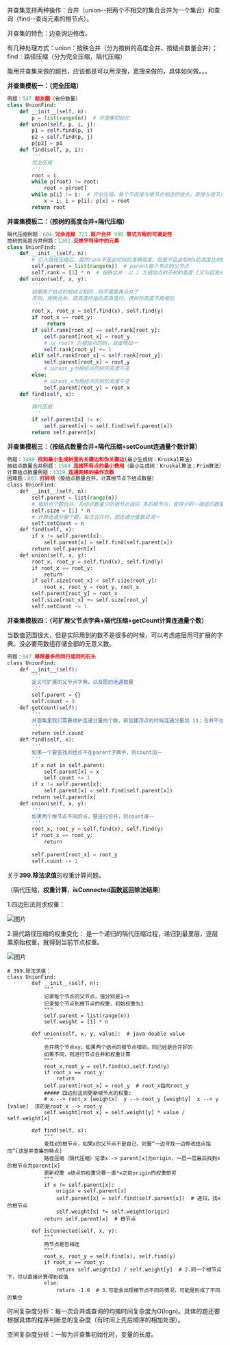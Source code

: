 并查集支持两种操作：合并（union--把两个不相交的集合合并为一个集合）和查询（find--查询元素的根节点）。

并查集的特色：边查询边修改。

有几种处理方式：union：按秩合并（分为按树的高度合并，按结点数量合并）；find：路径压缩（分为完全压缩，隔代压缩）

能用并查集来做的题目，应该都是可以用深搜，宽搜来做的，具体如何做。。。

**并查集模板一：（完全压缩）**

```python
例题：547.朋友圈（省份数量）
class UnionFind:
    def __init__(self, n):
        p = list(range(n))  # 并查集初始化
    def union(self, p, i, j):
        p1 = self.find(p, i)
        p2 = self.find(p, j)
        p[p2] = p1
    def find(self, p, i):
        '''
        完全压缩
        '''
        root = i
        while p[root] != root:
            root = p[root]
        while p[i] != i:  # 完全压缩，每个不直接与根节点相连的结点，直接与根节点相连。
            x = i; i = p[i]; p[x] = root
        return root
```
**并查集模板二：（按树的高度合并+隔代压缩）**

```python
隔代压缩例题：684.冗余连接 721.账户合并 990.等式方程的可满足性
按树的高度合并例题：1202.交换字符串中的元素
class UnionFind:
    def __init__(self, n):
        # 引入路径压缩后，虽然rank不是此时树的准确高度，但是不会出现树a的高度比树b的高度高，但树a的rank却比树b的rank低的情况
        self.parent = list(range(n))  # parent每个节点的父节点
        self.rank = [1] * n  # 按秩合并：以 i 为根结点的子树的高度 [又叫启发式合并]
    def union(self, x, y):
        '''
        如果两个结点的根结点相同，则不需要再合并了
        否则，按秩合并，底高度的指向高高度的，使树的高度不再增加
        '''
        root_x, root_y = self.find(x), self.find(y)
        if root_x == root_y:
             return
        if self.rank[root_x] == self.rank[root_y]:
            self.parent[root_x] = root_y
            # 以 rootY 为根结点的树，高度增加一
            self.rank[root_y] += 1
        elif self.rank[root_x] < self.rank[root_y]:
            self.parent[root_x] = root_y
            # 以root_y为根结点的树的高度不变
        else:
            # 以root_x为根结点的树的高度不变
            self.parent[root_y] = root_x
    def find(self, x):
        '''
	    隔代压缩
	    '''
	    if self.parent[x] != x:
	        self.parent[x] = self.find(self.parent[x])
        return self.parent[x]
```
**并查集模板三：（按结点数量合并+隔代压缩+setCount连通量个数计算）**

```python
例题：1489.找到最小生成树里的关键边和伪关键边(最小生成树：Kruskal算法)
按结点数量合并例题：1584.连接所有点的最小费用（最小生成树：Kruskal算法；Prim算法）
计算结点数量例题：1319.连通网络的操作次数
困难题：803.打砖块（按结点数量合并，计算根节点下结点数量）
class UnionFind:
    def __init__(self, n):
        self.parent = list(range(n))
        # 按结点个数合并，将结点数量少的根节点指向 多的根节点，使得少的一端结点数量不增加
        self.size = [1] * n  
        # 计算连通分量个数，每次合并时，把连通分量数目减一
        self.setCount = n  
    def find(self, x):
        if x != self.parent[x]:
            self.parent[x] = self.find(self.parent[x])
        return self.parent[x]
    def union(self, x, y):
        root_x, root_y = self.find(x), self.find(y)
        if root_x == root_y:
            return
        if self.size[root_x] < self.size[root_y]:
            root_x, root_y = root_y, root_x
        self.parent[root_y] = root_x
        self.size[root_x] += self.size[root_y]
        self.setCount -= 1
```
**并查集模板四：（可扩展父节点字典+隔代压缩+getCount计算连通量个数）**

当数值范围很大，但是实际用到的数不是很多的时候，可以考虑底层用可扩展的字典。没必要用数组存储全部的无意义数。

```python
例题：947.移除最多的同行或同列石头
class UnionFind:
    def __init__(self):
        '''
        定义可扩展的父节点字典，以及图的连通数量
        '''
        self.parent = {}
        self.count = 0
    def getCount(self):
        '''
        并查集里我们需要维护连通分量的个数，新创建顶点的时候连通分量加 11；合并不在同一个连通分量中的两个并查集的时候，连通分量减 11。
        '''
        return self.count
    def find(self, x):
        '''
        如果一个要查找的结点不在parent字典中，则count加一
        '''
        if x not in self.parent:
            self.parent[x] = x
            self.count += 1
        if x != self.parent[x]:
            self.parent[x] = self.find(self.parent[x])
        return self.parent[x]
    def union(self, x, y):
        '''
        如果两个根节点不同的点，要进行合并，则count减一
        '''
        root_x, root_y = self.find(x), self.find(y)
        if root_x == root_y:
            return
            
        self.parent[root_x] = root_y
        self.count -= 1
```
关于**399.除法求值**的权重计算问题。

（隔代压缩，**权重计算**，**isConnected函数返回除法结果**）

1.四边形法则求权重：

![图片](https://uploader.shimo.im/f/hRhpbx3ZMOeYGZvK.png!thumbnail?fileGuid=8PiaO2yrHgIIimzI)

2.隔代路径压缩的权重变化： 是一个递归的隔代压缩过程，递归到最里层，逐层乘原始权重，就得到当前节点权重。

![图片](https://uploader.shimo.im/f/n2VuA2TfDBbBQV99.png!thumbnail?fileGuid=8PiaO2yrHgIIimzI)

```
# 399.除法求值：
class UnionFind:
	    def __init__(self, n):
	        """
	        记录每个节点的父节点，值分别是1~n
	        记录每个节点到根节点的权重，初始权重为1
	        """
	        self.parent = list(range(n))
	        self.weight = [1] * n
	        
	    def union(self, x, y, value):  # java double value
	        """
	        合并两个节点xy，如果两个结点的根节点相同，则已经是合并好的
	        如果不同，则进行节点合并和权重计算
	        """
	        root_x,root_y = self.find(x),self.find(y)
	        if root_x == root_y:
	            return
	        self.parent[root_x] = root_y  # root_x指向root_y
	        ##### 四边形法则更新根节点的权重: 
	        # x --> root_x [weightx]  y --> root_y [weighty]  x --> y [value]  求的是root_x --> root_y
	        self.weight[root_x] = self.weight[y] * value / self.weight[x]
	    
	    def find(self, x):
	        """
	        查找x的根节点，如果x的父节点不是自己，则要“一边寻找一边修改结点指向”[这是并查集的特点]
	        路径压缩（隔代压缩）记录x -> parent[x]为origin，一层一层最后找到x的根节点为parent[x]
	        更新权重 x结点的权重只要一直*=之前origin的权重即可
	        """
	        if x != self.parent[x]:
	            origin = self.parent[x]
	            self.parent[x] = self.find(self.parent[x])  # 递归，找x的根节点
	            self.weight[x] *= self.weight[origin]
	        return self.parent[x]  # 根节点
	
	    def isConnected(self, x, y):
	        """
	        两节点是否相连
	        """
	        root_x, root_y = self.find(x), self.find(y)
	        if root_x == root_y:
	            return self.weight[x] / self.weight[y]  # 2.同一个根节点下，可以直接计算得到权值
	        else:
	            return -1.0  # 3.可能会出现根节点不同的情况，可能是形成了不同的集合
```
时间复杂度分析：每一次合并或查询的均摊时间复杂度为O(logn)。具体的题还要根据具体的程序判断总的复杂度（有时间上先后顺序的相加处理）。

空间复杂度分析：一般为并查集初始化时，变量的长度。

